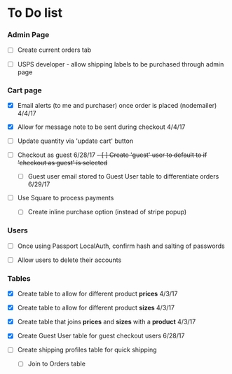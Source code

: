 # To Do list

### Admin Page

- [ ] Create current orders tab

- [ ] USPS developer - allow shipping labels to be purchased through admin page

### Cart page

- [x] Email alerts (to me and purchaser) once order is placed (nodemailer) 4/4/17

- [x] Allow for message note to be sent during checkout 4/4/17

- [ ] Update quantity via 'update cart' button

- [ ] Checkout as guest 6/28/17
  <strike> - [ ] Create 'guest' user to default to if 'checkout as guest' is selected </strike>
  - [ ] Guest user email stored to Guest User table to differentiate orders 6/29/17

- [ ] Use Square to process payments
  - [ ] Create inline purchase option (instead of stripe popup)


### Users

- [ ] Once using Passport LocalAuth, confirm hash and salting of passwords

- [ ] Allow users to delete their accounts


### Tables

- [x] Create table to allow for different product **prices** 4/3/17

- [x] Create table to allow for different product **sizes** 4/3/17

- [x] Create table that joins **prices** and **sizes** with a **product** 4/3/17

- [x] Create Guest User table for guest checkout users 6/28/17

- [ ] Create shipping profiles table for quick shipping
  - [ ] Join to Orders table
